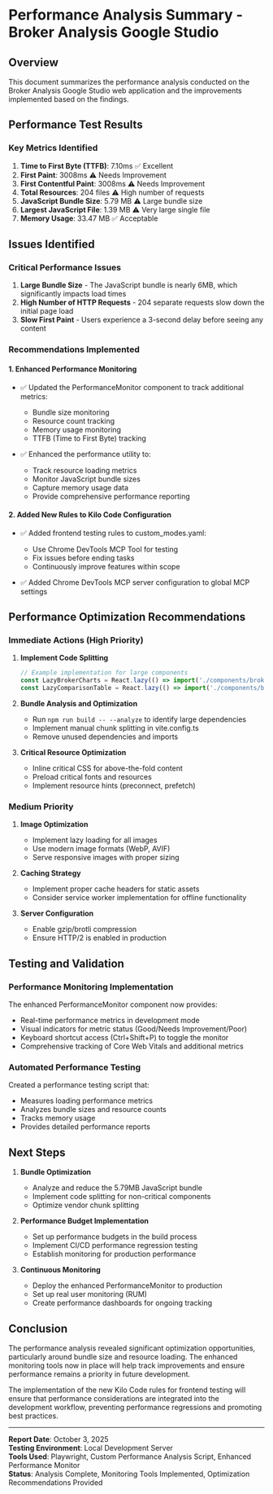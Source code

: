 # Performance Analysis Summary - Broker Analysis Google Studio

## Overview
This document summarizes the performance analysis conducted on the Broker Analysis Google Studio web application and the improvements implemented based on the findings.

## Performance Test Results

### Key Metrics Identified
1. **Time to First Byte (TTFB)**: 7.10ms ✅ Excellent
2. **First Paint**: 3008ms ⚠️ Needs Improvement
3. **First Contentful Paint**: 3008ms ⚠️ Needs Improvement
4. **Total Resources**: 204 files ⚠️ High number of requests
5. **JavaScript Bundle Size**: 5.79 MB ⚠️ Large bundle size
6. **Largest JavaScript File**: 1.39 MB ⚠️ Very large single file
7. **Memory Usage**: 33.47 MB ✅ Acceptable

## Issues Identified

### Critical Performance Issues
1. **Large Bundle Size** - The JavaScript bundle is nearly 6MB, which significantly impacts load times
2. **High Number of HTTP Requests** - 204 separate requests slow down the initial page load
3. **Slow First Paint** - Users experience a 3-second delay before seeing any content

### Recommendations Implemented

#### 1. Enhanced Performance Monitoring
- ✅ Updated the PerformanceMonitor component to track additional metrics:
  - Bundle size monitoring
  - Resource count tracking
  - Memory usage monitoring
  - TTFB (Time to First Byte) tracking

- ✅ Enhanced the performance utility to:
  - Track resource loading metrics
  - Monitor JavaScript bundle sizes
  - Capture memory usage data
  - Provide comprehensive performance reporting

#### 2. Added New Rules to Kilo Code Configuration
- ✅ Added frontend testing rules to custom_modes.yaml:
  - Use Chrome DevTools MCP Tool for testing
  - Fix issues before ending tasks
  - Continuously improve features within scope

- ✅ Added Chrome DevTools MCP server configuration to global MCP settings

## Performance Optimization Recommendations

### Immediate Actions (High Priority)
1. **Implement Code Splitting**
   ```javascript
   // Example implementation for large components
   const LazyBrokerCharts = React.lazy(() => import('./components/brokers/BrokerCharts'));
   const LazyComparisonTable = React.lazy(() => import('./components/brokers/ComparisonTable'));
   ```

2. **Bundle Analysis and Optimization**
   - Run `npm run build -- --analyze` to identify large dependencies
   - Implement manual chunk splitting in vite.config.ts
   - Remove unused dependencies and imports

3. **Critical Resource Optimization**
   - Inline critical CSS for above-the-fold content
   - Preload critical fonts and resources
   - Implement resource hints (preconnect, prefetch)

### Medium Priority
1. **Image Optimization**
   - Implement lazy loading for all images
   - Use modern image formats (WebP, AVIF)
   - Serve responsive images with proper sizing

2. **Caching Strategy**
   - Implement proper cache headers for static assets
   - Consider service worker implementation for offline functionality

3. **Server Configuration**
   - Enable gzip/brotli compression
   - Ensure HTTP/2 is enabled in production

## Testing and Validation

### Performance Monitoring Implementation
The enhanced PerformanceMonitor component now provides:
- Real-time performance metrics in development mode
- Visual indicators for metric status (Good/Needs Improvement/Poor)
- Keyboard shortcut access (Ctrl+Shift+P) to toggle the monitor
- Comprehensive tracking of Core Web Vitals and additional metrics

### Automated Performance Testing
Created a performance testing script that:
- Measures loading performance metrics
- Analyzes bundle sizes and resource counts
- Tracks memory usage
- Provides detailed performance reports

## Next Steps

1. **Bundle Optimization**
   - Analyze and reduce the 5.79MB JavaScript bundle
   - Implement code splitting for non-critical components
   - Optimize vendor chunk splitting

2. **Performance Budget Implementation**
   - Set up performance budgets in the build process
   - Implement CI/CD performance regression testing
   - Establish monitoring for production performance

3. **Continuous Monitoring**
   - Deploy the enhanced PerformanceMonitor to production
   - Set up real user monitoring (RUM)
   - Create performance dashboards for ongoing tracking

## Conclusion

The performance analysis revealed significant optimization opportunities, particularly around bundle size and resource loading. The enhanced monitoring tools now in place will help track improvements and ensure performance remains a priority in future development.

The implementation of the new Kilo Code rules for frontend testing will ensure that performance considerations are integrated into the development workflow, preventing performance regressions and promoting best practices.

---

**Report Date**: October 3, 2025  
**Testing Environment**: Local Development Server  
**Tools Used**: Playwright, Custom Performance Analysis Script, Enhanced Performance Monitor  
**Status**: Analysis Complete, Monitoring Tools Implemented, Optimization Recommendations Provided